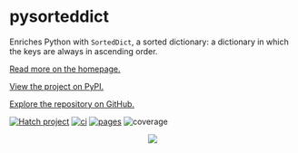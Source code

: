 # pysorteddict

Enriches Python with `SortedDict`, a sorted dictionary: a dictionary in which the keys are always in ascending order.

[Read more on the homepage.](https://tfpf.github.io/pysorteddict/)

[View the project on PyPI.](https://pypi.org/project/pysorteddict/)

[Explore the repository on GitHub.](https://github.com/tfpf/pysorteddict)

[![Hatch project](https://img.shields.io/badge/%F0%9F%A5%9A-Hatch-4051b5.svg)](https://github.com/pypa/hatch)
[![ci](https://github.com/tfpf/pysorteddict/actions/workflows/ci.yml/badge.svg)](https://github.com/tfpf/pysorteddict/actions/workflows/ci.yml)
[![pages](https://github.com/tfpf/pysorteddict/actions/workflows/pages.yml/badge.svg)](https://github.com/tfpf/pysorteddict/actions/workflows/pages.yml)
![coverage](https://img.shields.io/badge/dynamic/json?url=https%3A%2F%2Fgist.github.com%2Ftfpf%2F20ce6b322e80fe740f1ba6365fe7f110%2Fraw%2Fcoverage.json&query=%24.line_percent&suffix=%25&style=flat&logo=shieldsdotio&label=coverage&color=%2327B4A6)

<p align="center">
 <img src="https://github.com/user-attachments/assets/e9d1e78e-c0fd-4d87-93f6-e293ddef31ba" />
</p>
